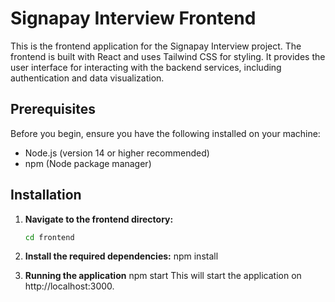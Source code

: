 # Signapay Interview Frontend

This is the frontend application for the Signapay Interview project. The frontend is built with React and uses Tailwind CSS for styling. It provides the user interface for interacting with the backend services, including authentication and data visualization.

## Prerequisites

Before you begin, ensure you have the following installed on your machine:

- Node.js (version 14 or higher recommended)
- npm (Node package manager)

## Installation

1. **Navigate to the frontend directory:**
   ```bash
   cd frontend

2. **Install the required dependencies:**
   npm install

3. **Running the application**
   npm start
   This will start the application on http://localhost:3000.
